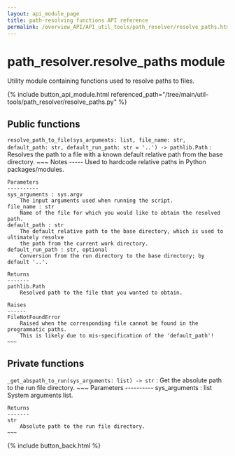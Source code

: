 ```yaml
---
layout: api_module_page
title: path-resolving functions API reference
permalink: /overview_API/API_util_tools/path_resolver/resolve_paths.html
---
```


# path_resolver.resolve_paths module

Utility module containing functions used to resolve paths to files.

{% include button_api_module.html referenced_path="/tree/main/util-tools/path_resolver/resolve_paths.py" %}

## Public functions

`resolve_path_to_file(sys_arguments: list, file_name: str, default_path: str, default_run_path: str = '..') -> pathlib.Path`
:   Resolves the path to a file with a known default relative path from the base directory.
    ~~~
    Notes
    -----
    Used to hardcode relative paths in Python packages/modules.

    Parameters
    ----------
    sys_arguments : sys.argv
        The input arguments used when running the script.
    file_name : str
        Name of the file for which you would like to obtain the resolved path.
    default_path : str
        The default relative path to the base directory, which is used to ultimately resolve
        the path from the current work directory.
    default_run_path : str, optional
        Conversion from the run directory to the base directory; by default '..'.
    
    Returns
    -------
    pathlib.Path
        Resolved path to the file that you wanted to obtain.
    
    Raises
    ------
    FileNotFoundError
        Raised when the corresponding file cannot be found in the programmatic paths.
        This is likely due to mis-specification of the 'default_path'!
    ~~~

## Private functions

`_get_abspath_to_run(sys_arguments: list) -> str`
:   Get the absolute path to the run file directory.
    ~~~
    Parameters
    ----------
    sys_arguments : list
        System arguments list.

    Returns
    -------
    str
        Absolute path to the run file directory.
    ~~~

{% include button_back.html %}
